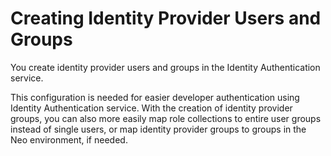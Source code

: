 <!-- loioa9bd926e9ae2470f816854c99d980db7 -->

# Creating Identity Provider Users and Groups

You create identity provider users and groups in the Identity Authentication service.

This configuration is needed for easier developer authentication using Identity Authentication service. With the creation of identity provider groups, you can also more easily map role collections to entire user groups instead of single users, or map identity provider groups to groups in the Neo environment, if needed.

